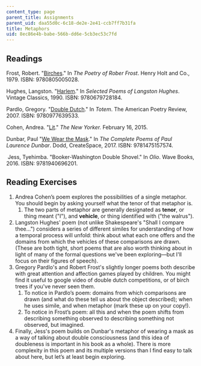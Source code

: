 ```yaml
---
content_type: page
parent_title: Assignments
parent_uid: daa55d0c-6c18-de2e-2e41-ccb7ff7b31fa
title: Metaphors
uid: 8ec86e4b-babe-566b-dd6e-5cb3ec53c7fd
---
```


Readings
--------

Frost, Robert. "[Birches](https://www.poetryfoundation.org/poems/44260/birches)." In _The Poetry of Rober Frost_. Henry Holt and Co., 1979. ISBN: 9780805005028.

Hughes, Langston. "[Harlem](https://www.poetryfoundation.org/poems/46548/harlem)." In _Selected Poems of Langston Hughes_. Vintage Classics, 1990. ISBN: 9780679728184.

Pardlo, Gregory. "[Double Dutch](https://www.poetryfoundation.org/poems/54804/double-dutch)." In _Totem_. The American Poetry Review, 2007. ISBN: 9780977639533.

Cohen, Andrea. "[Lit](https://www.newyorker.com/magazine/2015/02/16/lit-2)." _The New Yorker._ February 16, 2015.

Dunbar, Paul "[We Wear the Mask](https://www.poetryfoundation.org/poems/44203/we-wear-the-mask)." In _The Complete Poems of Paul Laurence Dunbar_. Dodd, CreateSpace, 2017. ISBN: 9781475157574.

 Jess, Tyehimba. "Booker-Washington Double Shovel." In _Olio_. Wave Books, 2016. ISBN: 9781940696201.

Reading Exercises
-----------------

1.  Andrea Cohen’s poem explores the possibilities of a single metaphor. You should begin by asking yourself what the tenor of that metaphor is.
    1.  The two parts of metaphor are generally designated as **tenor**, or thing meant ("I"), and **vehicle**, or thing identified with ("the walrus").
2.  Langston Hughes' poem (not unlike Shakespeare's "Shall I compare thee…") considers a series of different similes for understanding of how a temporal process will unfold: think about what each one offers and the domains from which the vehicles of these comparisons are drawn. (These are both tight, short poems that are also worth thinking about in light of many of the formal questions we've been exploring—but I'll focus on their figures of speech).
3.  Gregory Pardlo's and Robert Frost's slightly longer poems both describe with great attention and affection games played by children. You might find it useful to google video of double dutch competitions, or of birch trees if you've never seen them.
    1.  To notice in Pardlo’s poem: domains from which comparisons are drawn (and what do these tell us about the object described); when he uses simile, and when metaphor (mark these up on your copy!).
    2.  To notice in Frost’s poem: all this and when the poem shifts from describing something observed to describing something not observed, but imagined.
4.  Finally, Jess's poem builds on Dunbar's metaphor of wearing a mask as a way of talking about double consciousness (and this idea of doubleness is important in his book as a whole). There is more complexity in this poem and its multiple versions than I find easy to talk about here, but let’s at least begin exploring.